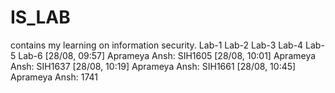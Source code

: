 # IS_LAB
contains my learning on information security.
Lab-1
Lab-2
Lab-3
Lab-4
Lab-5
Lab-6
[28/08, 09:57] Aprameya Ansh: SIH1605
[28/08, 10:01] Aprameya Ansh: SIH1637
[28/08, 10:19] Aprameya Ansh: SIH1661
[28/08, 10:45] Aprameya Ansh: 1741
